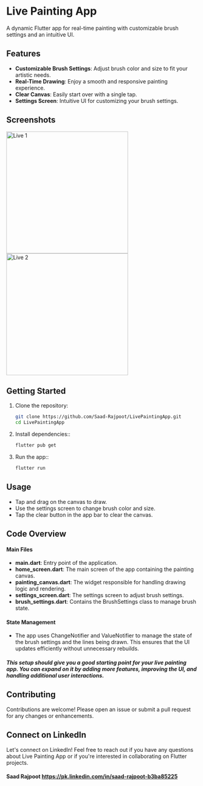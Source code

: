 # Live Painting App

A dynamic Flutter app for real-time painting with customizable brush settings and an intuitive UI.



## Features

- **Customizable Brush Settings**: Adjust brush color and size to fit your artistic needs.
- **Real-Time Drawing**: Enjoy a smooth and responsive painting experience.
- **Clear Canvas**: Easily start over with a single tap.
- **Settings Screen**: Intuitive UI for customizing your brush settings.


## Screenshots

<p align="start">
  <img src="https://github.com/Saad-Rajpoot/LivePaintingApp/assets/72617801/610996dd-1692-4f06-91a2-4ecf30c524d0" alt="Live 1" width="320"/>
  <img src="[https://github.com/Saad-Rajpoot/Sunflower/assets/72617801/bed29dc9-b0bd-435f-a57f-d6e69bdea2fc](https://github.com/Saad-Rajpoot/LivePaintingApp/assets/72617801/b848db1f-d2e8-41bb-99ba-0a54db587fcf)" alt="Live 2" width="320"/>
</p>


## Getting Started

1. Clone the repository:
   ```bash
   git clone https://github.com/Saad-Rajpoot/LivePaintingApp.git
   cd LivePaintingApp

2. Install dependencies::
   ```bash
   flutter pub get

3. Run the app::
   ```bash
   flutter run


## Usage

- Tap and drag on the canvas to draw.
- Use the settings screen to change brush color and size.
- Tap the clear button in the app bar to clear the canvas.


## Code Overview

#### Main Files

- **main.dart**: Entry point of the application.
- **home_screen.dart**: The main screen of the app containing the painting canvas.
- **painting_canvas.dart**: The widget responsible for handling drawing logic and rendering.
- **settings_screen.dart**: The settings screen to adjust brush settings.
- **brush_settings.dart**: Contains the BrushSettings class to manage brush state.


#### State Management

- The app uses ChangeNotifier and ValueNotifier to manage the state of the brush settings and the lines being drawn. This ensures that the UI updates efficiently without unnecessary rebuilds.


##### This setup should give you a good starting point for your live painting app. You can expand on it by adding more features, improving the UI, and handling additional user interactions.


## Contributing

Contributions are welcome! Please open an issue or submit a pull request for any changes or enhancements.


## Connect on LinkedIn

Let's connect on LinkedIn! Feel free to reach out if you have any questions about Live Painting App or if you're interested in collaborating on Flutter projects.

#### Saad Rajpoot https://pk.linkedin.com/in/saad-rajpoot-b3ba85225
